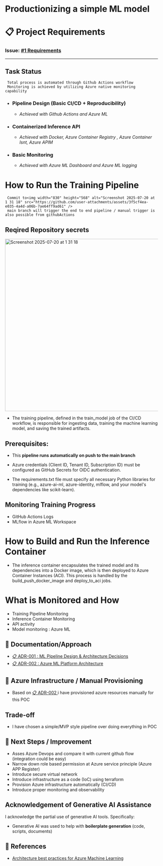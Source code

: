# Productionizing a simple ML model

# 📋 Project Requirements

### Issue: [#1 Requirements](https://github.com/asraful-org/ml-pipeline/issues/21)

---


##  Task Status

``` 
 Total process is automated through Github Actions workflow 
 Monitoring is achieved by utilizing Azure native monitoring capability 
```


- ### Pipeline Design (Basic CI/CD + Reproducibility)
    - *Achieved with Github Actions and Azure ML*
- ### Containerized Inference API
    - *Achieved with Docker, Azure Container Registry , Azure Container Isnt, Azure APIM*
- ### Basic Monitoring
    - *Achieved with Azure ML Dashboard and Azure ML logging*


# How to Run the Training Pipeline

```
 Commit to<img width="830" height="568" alt="Screenshot 2025-07-20 at 1 31 18" src="https://github.com/user-attachments/assets/3f5cf4ea-e035-4a4d-a06b-7ae64ff9ad61" />
 main branch will trigger the end to end pipeline / manual trigger is also possible from githubActions 
```
## Reqired Repository secrets 

<img width="830" height="568" alt="Screenshot 2025-07-20 at 1 31 18" src="https://github.com/user-attachments/assets/79d1c978-0b50-4c5d-b64e-2b3fac68d1d5" />



- The training pipeline, defined in the train_model job of the CI/CD workflow, is responsible for ingesting data, training the machine learning model, and saving the trained artifacts.

## Prerequisites:

- This **pipeline runs automatically on push to the main branch** 

- Azure credentials (Client ID, Tenant ID, Subscription ID) must be configured as GitHub Secrets for OIDC authentication.

- The requirements.txt file must specify all necessary Python libraries for training (e.g., azure-ai-ml, azure-identity, mlflow, and your model's dependencies like scikit-learn).

## Monitoring Training Progress
 - GitHub Actions Logs
 - MLflow in Azure ML Workspace


# How to Build and Run the Inference Container

- The inference container encapsulates the trained model and its dependencies into a Docker image, which is then deployed to Azure Container Instances (ACI). This process is handled by the build_push_docker_image and deploy_to_aci jobs.

# What is Monitored and How
 - Training Pipeline Monitoring
 - Inference Container Monitoring
 - API activity 
 - Model monitoring : Azure ML 



## 📄 Documentation/Approach
- [📋 ADR-001 : ML Pipeline Design & Architecture Decisions](ADR-001_ML_Pipeline_Design_&_Architecture_Decisions.md)
- [📋 ADR-002 : Azure ML Platform Architecture](ADR-002_Azure_ML_Platform_Architecture.md)


## 📄 Azure Infrastructure / Manual Provisioning  

- Based on [📋 ADR-002 ](ADR-002_Azure_ML_Platform_Architecture.md) i have provisioned azure resources manually for this POC

## Trade-off 
 - I have chosen a simple/MVP style pipeline over doing everything in POC


## 📄 Next Steps / Improvement  

- Asses Azure Devops and compare it with current github flow (integration could be easy)
- Narrow down role based permission at Azure service principle  (Azure APP Register)
- Introduce secure virtual network
- Introduce infrastructure as a code (IoC) using terraform 
- Provision Azure infrastructure automatically (CI/CD)
- Introduce proper monitoring and observability 



## Acknowledgement of Generative AI Assistance

I acknowledge the partial use of generative AI tools. Specifically:

-  Generative AI was used to help with **boilerplate generation** (code, scripts, documents)



## 📄 References

- [Architecture best practices for Azure Machine Learning](https://learn.microsoft.com/en-us/azure/well-architected/service-guides/azure-machine-learning)

